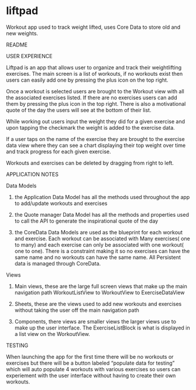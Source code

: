 # liftpad
Workout app used to track weight lifted, uses Core Data to store old and new weights. 

README


USER EXPERIENCE

Liftpad is an app that allows user to organize and track their weightlifting exercises. The main screen is a list of workouts, if no workouts exist then users can easily add one by pressing the plus icon on the top right.

Once a workout is selected users are brought to the Workout view with all the associated exercises listed. If there are no exercises users can add them by pressing the plus icon in the top right. There is also a motivational quote of the day the users will see at the bottom of their list.

While working out users input the weight they did for a given exercise and upon tapping the checkmark the weight is added to the exercise data.

If a user taps on the name of the exercise they are brought to the exercise data view where they can see a chart displaying their top weight over time and track progress for each given exercise.

Workouts and exercises can be deleted by dragging from right to left.


APPLICATION NOTES

Data Models

1) the Application Data Model has all the methods used throughout the app to add/update workouts and exercises

2) the Quote manager Data Model has all the methods and properties used to call the API to generate the inspirational quote of the day

3) the CoreData Data Models are used as the blueprint for each workout and exercise. Each workout can be associated with Many exercises( one to many) and each exercise can only be associated with one workout( one to one). There is a constraint making it so no exercises can have the same name and no workouts can have the same name. All Persistent data is managed through CoreData.

Views
1) Main views, these are the large full screen views that make up the main navigation path WorkoutListView to WorkoutView to ExerciseDataView

2) Sheets, these are the views used to add new workouts and exercises without taking the user off the main navigation path

3) Components, there views are smaller views the larger views use to make up the user interface. The ExerciseListBlock is what is displayed in a list view on the WorkoutView.


TESTING

When launching the app for the first time there will be no workouts or exercises but there will be a button labeled “populate data for testing” which will auto populate 4 workouts with various exercises so users can experiement with the user interface without having to create their own workouts.

